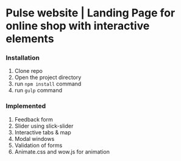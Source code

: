 # Pulse website | Landing Page for online shop with interactive elements

### Installation

1. Clone repo
2. Open the project directory
3. run `npm install` command
4. run `gulp` command

### Implemented

1. Feedback form
2. Slider using slick-slider
3. Interactive tabs & map
4. Modal windows
5. Validation of forms
6. Animate.css and wow.js for animation
